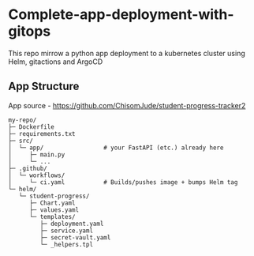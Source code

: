 # Complete-app-deployment-with-gitops
This repo mirrow a python app deployment to a kubernetes cluster using Helm, gitactions and ArgoCD

## App Structure
App source - https://github.com/ChisomJude/student-progress-tracker2

```
my-repo/
├─ Dockerfile
├─ requirements.txt
├─ src/
│  └─ app/                 # your FastAPI (etc.) already here
│     ├─ main.py
│     └─ ... 
├─ .github/
│  └─ workflows/
│     └─ ci.yaml           # Builds/pushes image + bumps Helm tag
└─ helm/
   └─ student-progress/
      ├─ Chart.yaml
      ├─ values.yaml
      └─ templates/
         ├─ deployment.yaml
         ├─ service.yaml
         ├─ secret-vault.yaml
         └─ _helpers.tpl


```

